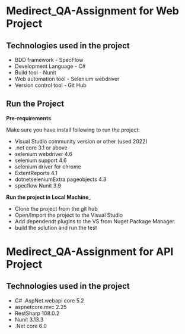# Medirect_QA-Assignment for Web Project

## Technologies used in the project

- BDD framework                    -  SpecFlow
- Development Language               - C#
- Build tool                         - Nunit
- Web automation tool                - Selenium webdriver
- Version control tool               - Git Hub

## Run the Project

__Pre-requirements__

Make sure you have install following to run the project:

- Visual Studio community version or other (used 2022)
- .net core 3.1 or above
- selenium webdriver 4.6
- selenium support 4.6
- selenium driver for chrome
- ExtentReports 4.1
- dotnetseleniumExtra pageobjects 4.3
- specflow Nunit 3.9

__Run the project in Local Machine___
- Clone the  project from the git hub
- Open/Import the project to the Visual Studio
- Add dependendt plugins to the VS from Nuget Package Manager.
- build the solution and run the test

# Medirect_QA-Assignment for API Project

## Technologies used in the project

-	C# .AspNet.webapi core 5.2
-	aspnetcore.mvc 2.25
-	RestSharp 108.0.2
-	Nunit 3.13.3 
-	.Net core 6.0
